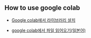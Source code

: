 
How to use google colab
-------------------------

- [Google colab에서 라이브러리 설치](https://medium.com/@jjeaby/colaboratory-%EC%9D%98-gpu-%EB%A5%BC-%EC%9D%B4%EC%9A%A9%ED%95%B4-deep-learning-%EC%9D%84-%ED%95%B4%EB%B3%B4%EC%9E%90-79e12e6ed3b0)


- [google colab에서 파일 읽어오기(일본어)](https://qiita.com/uni-3/items/201aaa2708260cc790b8)

